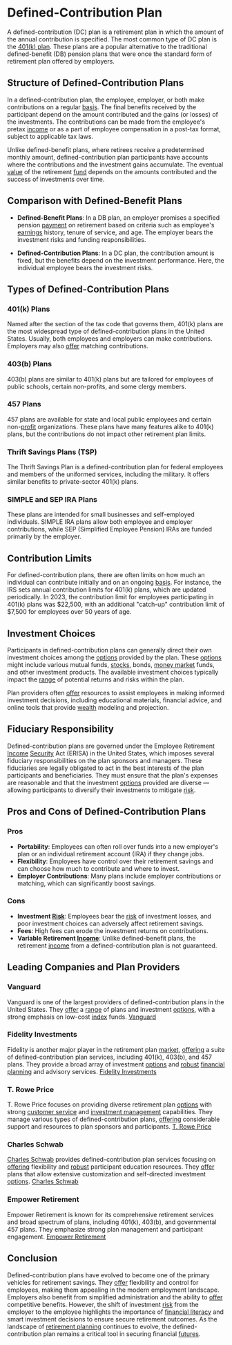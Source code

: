 # Defined-Contribution Plan

A defined-contribution (DC) plan is a retirement plan in which the amount of the annual contribution is specified. The most common type of DC plan is the [401(k) plan](../1/401(k)_plan.md). These plans are a popular alternative to the traditional defined-benefit (DB) pension plans that were once the standard form of retirement plan offered by employers.

## Structure of Defined-Contribution Plans

In a defined-contribution plan, the employee, employer, or both make contributions on a regular [basis](../b/basis.md). The final benefits received by the participant depend on the amount contributed and the gains (or losses) of the investments. The contributions can be made from the employee's pretax [income](../i/income.md) or as a part of employee compensation in a post-tax format, subject to applicable tax laws.

Unlike defined-benefit plans, where retirees receive a predetermined monthly amount, defined-contribution plan participants have accounts where the contributions and the investment gains accumulate. The eventual [value](../v/value.md) of the retirement [fund](../f/fund.md) depends on the amounts contributed and the success of investments over time.

## Comparison with Defined-Benefit Plans

- **Defined-Benefit Plans**: In a DB plan, an employer promises a specified pension [payment](../p/payment.md) on retirement based on criteria such as employee's [earnings](../e/earnings.md) history, tenure of service, and age. The employer bears the investment risks and funding responsibilities.
  
- **Defined-Contribution Plans**: In a DC plan, the contribution amount is fixed, but the benefits depend on the investment performance. Here, the individual employee bears the investment risks.

## Types of Defined-Contribution Plans

### 401(k) Plans
Named after the section of the tax code that governs them, 401(k) plans are the most widespread type of defined-contribution plans in the United States. Usually, both employees and employers can make contributions. Employers may also [offer](../o/offer.md) matching contributions. 

### 403(b) Plans
403(b) plans are similar to 401(k) plans but are tailored for employees of public schools, certain non-profits, and some clergy members.

### 457 Plans
457 plans are available for state and local public employees and certain non-[profit](../p/profit.md) organizations. These plans have many features alike to 401(k) plans, but the contributions do not impact other retirement plan limits.

### Thrift Savings Plans (TSP)
The Thrift Savings Plan is a defined-contribution plan for federal employees and members of the uniformed services, including the military. It offers similar benefits to private-sector 401(k) plans.

### SIMPLE and SEP IRA Plans
These plans are intended for small businesses and self-employed individuals. SIMPLE IRA plans allow both employee and employer contributions, while SEP (Simplified Employee Pension) IRAs are funded primarily by the employer.

## Contribution Limits

For defined-contribution plans, there are often limits on how much an individual can contribute initially and on an ongoing [basis](../b/basis.md). For instance, the IRS sets annual contribution limits for 401(k) plans, which are updated periodically. In 2023, the contribution limit for employees participating in 401(k) plans was $22,500, with an additional "catch-up" contribution limit of $7,500 for employees over 50 years of age.

## Investment Choices

Participants in defined-contribution plans can generally direct their own investment choices among the [options](../o/options.md) provided by the plan. These [options](../o/options.md) might include various mutual funds, [stocks](../s/stock.md), bonds, [money market](../m/money_market.md) funds, and other investment products. The available investment choices typically impact the [range](../r/range.md) of potential returns and risks within the plan. 

Plan providers often [offer](../o/offer.md) resources to assist employees in making informed investment decisions, including educational materials, financial advice, and online tools that provide [wealth](../w/wealth.md) modeling and projection.

## Fiduciary Responsibility

Defined-contribution plans are governed under the Employee Retirement [Income](../i/income.md) [Security](../s/security.md) Act (ERISA) in the United States, which imposes several fiduciary responsibilities on the plan sponsors and managers. These fiduciaries are legally obligated to act in the best interests of the plan participants and beneficiaries. They must ensure that the plan's expenses are reasonable and that the investment [options](../o/options.md) provided are diverse — allowing participants to diversify their investments to mitigate [risk](../r/risk.md).

## Pros and Cons of Defined-Contribution Plans

### Pros
- **Portability**: Employees can often roll over funds into a new employer's plan or an individual retirement account (IRA) if they change jobs.
- **Flexibility**: Employees have control over their retirement savings and can choose how much to contribute and where to invest.
- **Employer Contributions**: Many plans include employer contributions or matching, which can significantly boost savings.
  
### Cons
- **Investment [Risk](../r/risk.md)**: Employees bear the [risk](../r/risk.md) of investment losses, and poor investment choices can adversely affect retirement savings.
- **Fees**: High fees can erode the investment returns on contributions.
- **Variable Retirement [Income](../i/income.md)**: Unlike defined-benefit plans, the retirement [income](../i/income.md) from a defined-contribution plan is not guaranteed.

## Leading Companies and Plan Providers

### Vanguard
Vanguard is one of the largest providers of defined-contribution plans in the United States. They [offer](../o/offer.md) a [range](../r/range.md) of plans and investment [options](../o/options.md), with a strong emphasis on low-cost [index](../i/index_instrument.md) funds. [Vanguard](https://investor.vanguard.com/)

### Fidelity Investments
Fidelity is another major player in the retirement plan [market](../m/market.md), [offering](../o/offering.md) a suite of defined-contribution plan services, including 401(k), 403(b), and 457 plans. They provide a broad array of investment [options](../o/options.md) and [robust](../r/robust.md) [financial planning](../f/financial_planning.md) and advisory services. [Fidelity Investments](https://www.fidelity.com/)

### T. Rowe Price
T. Rowe Price focuses on providing diverse retirement plan [options](../o/options.md) with strong [customer service](../c/customer_service.md) and [investment management](../i/investment_management.md) capabilities. They manage various types of defined-contribution plans, [offering](../o/offering.md) considerable support and resources to plan sponsors and participants. [T. Rowe Price](https://www.troweprice.com/)

### Charles Schwab
[Charles Schwab](../c/charles_schwab.md) provides defined-contribution plan services focusing on [offering](../o/offering.md) flexibility and [robust](../r/robust.md) participant education resources. They [offer](../o/offer.md) plans that allow extensive customization and self-directed investment [options](../o/options.md). [Charles Schwab](https://www.schwab.com/)

### Empower Retirement
Empower Retirement is known for its comprehensive retirement services and broad spectrum of plans, including 401(k), 403(b), and governmental 457 plans. They emphasize strong plan management and participant engagement. [Empower Retirement](https://www.empower-retirement.com/)

## Conclusion

Defined-contribution plans have evolved to become one of the primary vehicles for retirement savings. They [offer](../o/offer.md) flexibility and control for employees, making them appealing in the modern employment landscape. Employers also benefit from simplified administration and the ability to [offer](../o/offer.md) competitive benefits. However, the shift of investment [risk](../r/risk.md) from the employer to the employee highlights the importance of [financial literacy](../f/financial_literacy.md) and smart investment decisions to ensure secure retirement outcomes. As the landscape of [retirement planning](../r/retirement_planning.md) continues to evolve, the defined-contribution plan remains a critical tool in securing financial [futures](../f/futures.md).